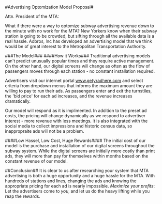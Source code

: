 
#Advertising Optomization Model Proposal#

Attn. President of the MTA:

What if there were a way to optomize subway advertising revenue down to the minute with no work for the MTA? New Yorkers know when their subway station is going to be crowded, but sifting through all the available data is a real hassle. 
Adbros, Inc has developed an advertising model that we think would be of great interest to the Metropolitan Transportation Authority.

###The Model###
####How it Works###
Traditional advertising models can't predict unusually popular times and they require active management. On the other hand, our digital screens will change as often as the flow of passengers moves through each station - no constant installation required. 

Advertisers visit our internet portal www.getyradhere.com and select criteria from dropdown menus that informs the maximum amount they are willing to pay to run their ads. As passengers enter and exit the turnstiles, the 'bid price' for each ad increases, and the revenue increases dramatically. 

Our model will respond as it is implimented. In addition to the preset ad costs, the pricing will change dynamically as we respond to advertiser interest - more revenue with less meetings. It is also integrated with the social media to collect impressions and historic census data, so inappropraite ads will not be a problem.

####Low Hassel, Low Cost, Huge Rewards####
The initial cost of our model is the purchase and installation of our digital screens throughout the subway system. While the digital screens are initially more costly than print ads, they will more than pay for themselves within months based on the constant revenue of our model. 

##Conclusion##
It is clear to us after researching your system that MTA advertising is both a huge opportunity and a huge hassle for the MTA. With hundreds of stations and lines, changing the ads and knowing the appropriate pricing for each ad is nearly impossible. _Maximize your profits_: Let the advertisers come to _you_, and let us do the heavy lifting while you reap the rewards.
